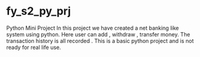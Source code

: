 # fy_s2_py_prj
Python Mini Project
In this project we have created a net banking like system using python.
Here user can add , withdraw , transfer money.
The transaction history is all recorded .
This is a basic python project and is not ready for real life use.
